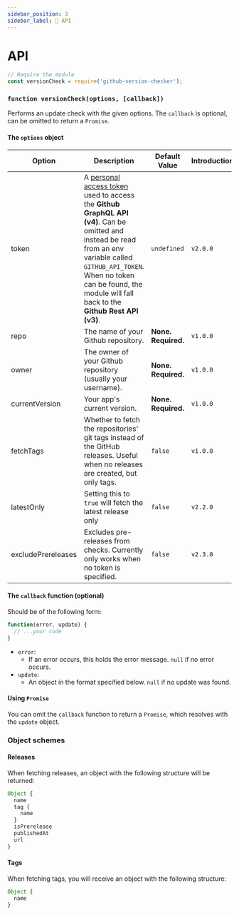 ```yaml
---
sidebar_position: 3
sidebar_label: 🧩 API
---
```


# API

```js
// Require the module
const versionCheck = require('github-version-checker');
```

### `function versionCheck(options, [callback])`
Performs an update check with the given options. The `callback` is optional, can be omitted to return a `Promise`.

#### The `options` object
Option | Description | Default Value | Introduction
--- | --- | --- | ---
token | A [personal access token](https://blog.github.com/2013-05-16-personal-api-tokens/) used to access the **Github GraphQL API (v4)**. Can be omitted and instead be read from an env variable called `GITHUB_API_TOKEN`. When no token can be found, the module will fall back to the **Github Rest API (v3)**. | `undefined` | `v2.0.0`
repo | The name of your Github repository.| **None. Required.** | `v1.0.0`
owner | The owner of your Github repository (usually your username).| **None. Required.** | `v1.0.0`
currentVersion | Your app's current version. | **None. Required.** | `v1.0.0`
fetchTags | Whether to fetch the repositories' git tags instead of the GitHub releases. Useful when no releases are created, but only tags. | `false` | `v1.0.0`
latestOnly | Setting this to `true` will fetch the latest release only | `false` | `v2.2.0`
excludePrereleases | Excludes pre-releases from checks. Currently only works when no token is specified. | `false` | `v2.3.0`

#### The `callback` function (optional)
Should be of the following form:
```javascript
function(error, update) {
  // ...your code
}
```
* `error`:
  * If an error occurs, this holds the error message. `null` if no error occurs.
* `update`:
  * An object in the format specified below. `null` if no update was found.

#### Using `Promise`
You can omit the `callback` function to return a `Promise`, which resolves with the `update` object.

### Object schemes
#### Releases
When fetching releases, an object with the following structure will be returned:
```js
Object {
  name
  tag {
    name
  }
  isPrerelease
  publishedAt
  url
}
```

#### Tags
When fetching tags, you will receive an object with the following structure:
```js
Object {
  name
}
```
